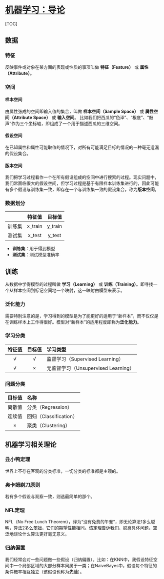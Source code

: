 <link rel='stylesheet' href='../../style/index.css'>
<script src='../../style/index.js'></script>

# [机器学习：导论](./index.html)

[TOC]

## 数据

### 特征

反映事件或对象在某方面的表现或性质的事项叫做 **特征（Feature）** 或 **属性（Attribute）**。

### 空间

#### 样本空间

由属性张成的空间即输入值的集合，叫做 **样本空间（Sample Space）** 或 **属性空间（Attribute Space）** 或 **输入空间**。
比如我们把西瓜的“色泽”、“根底”、“敲声”作为三个坐标轴，即组成了一个用于描述西瓜的三维空间。

#### 假设空间

在已知属性和属性可能取值的情况下，对所有可能满足目标的情况的一种毫无遗漏的假设集合。

#### 版本空间

我们把学习过程看作一个在所有假设组成的空间中进行搜索的过程。现实问题中，我们常面临很大的假设空间，但学习过程是基于有限样本训练集进行的，因此可能有多个假设与训练集一致，即存在一个与训练集一致的假设集合，称为**版本空间**。

### 数据划分

| | 特征值 | 目标值 |
| :-: | :-: | :-: |
| 训练集 | x_train | y_train
| 测试集 | x_test  | y_test

- **训练集**：用于得到模型
- **测试集**：测试模型准确率

## 训练

从数据中学得模型的过程叫做 **学习（Learning）** 或 **训练（Training）**。即寻找一个从样本空间到标记空间地一个映射，这一映射由模型来表示。

### 泛化能力

需要特别注意的是，学习得到的模型是为了能更好的适用于“新样本”，而不仅仅是在训练样本上工作得很好。模型对“新样本”的适用程度即称为**泛化能力**。

### 学习分类

| 特征值 | 目标值 | 学习类型 |
| :-: | :-: | :- |
| √ | √ | 监督学习（Supervised Learning）
| √ | × | 无监督学习（Unsupervised Learning）

### 问题分类

| 目标值 | 名称 |
| :-: | :- |
| 离散值 | 分类（Regression）
| 连续值 | 回归（Classification）
| × | 聚类（Clustering）

## 机器学习相关理论

### 丑小鸭定理

世界上不存在客观的分类标准，一切分类的标准都是主观的。

### 奥卡姆剃刀原则

若有多个假设与观察一致，则选最简单的那个。

### NFL定理

NFL（No Free Lunch Theorem），译为“没有免费的午餐”，即无论算法1多么聪明，算法2多么笨拙，它们的期望性能相同。该定理告诉我们，脱离具体问题，空泛地谈论什么算法更好毫无意义。

### 归纳偏置

我们经常会对一些问题做一些假设（归纳偏置）。比如：在KNN中，我假设特征空间中一个局部区域的大部分样本同属于一类；在NaiveBayes中，假设每个特征的条件概率相互独立（该假设也称为**先验**）。
